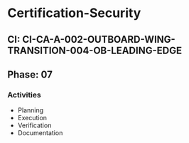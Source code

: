 # Certification-Security

## CI: CI-CA-A-002-OUTBOARD-WING-TRANSITION-004-OB-LEADING-EDGE
## Phase: 07

### Activities
- Planning
- Execution
- Verification
- Documentation
